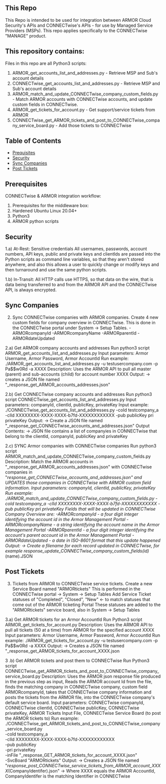 
## This Repo

This Repo is intended to be used for integration between ARMOR Cloud Security's APIs and
CONNECTwise's APIs - for use by Managed Service Providers (MSPs). This repo applies
specifically to the CONNECTwise "MANAGE" product.

## This repository contains:

Files in this repo are all Python3 scripts:
1. ARMOR_get_accounts_list_and_addresses.py - Retrieve MSP and Sub's account details
2. CONNECTwise_get_accounts_list_and_addresses.py - Retrieve MSP and Sub's account details
3. ARMOR_match_and_update_CONNECTwise_company_custom_fields.py - Match ARMOR accounts with CONNECTwise accounts, and update custom fields in CONNECTwise.
4. ARMOR_get_tickets_for_account.py - Get support/service tickets from ARMOR
5. CONNECTwise_get_ARMOR_tickets_and_post_to_CONNECTwise_company_service_board.py - Add those tickets to CONNECTwise


## Table of Contents

- [Prequisites](#prerequisites)
- [Security](#security)
- [Sync Companies](#sync-companies)
- [Post Tickets](#post-tickets)

## Prerequisites

CONNECTwise & ARMOR integration workflow:
1. Prerequisites for the middleware box:
2. Hardened Ubuntu Linux 20.04+
3. Python3
4. ARMOR python scripts

## Security

1.a) At-Rest: Sensitive credentials
  All usernames, passwords, account numbers, API keys, public and private keys and clientIds 
  are passed into the Python scripts as command line variables, so that they aren't stored
  anywhere, and also this allows a user to quickly change or modify keys and then turnaround
  and use the same python scripts.

1.b) In-Transit: 
  All HTTP calls use HTTPS, so that data on the wire, that is data being transferred to and
  from the ARMOR API and the CONNECTwise API, is always encrypted.

## Sync Companies

2) Sync CONNECTwise companies with ARMOR companies.
  Create 4 new custom fields for company overview in CONNECTwise.
  This is done in the CONNECTwise portal under System -> Setup Tables.
  -ARMORcompanyId
  -ARMORcompanyName
  -ARMORparentId
  -ARMORdateUpdated

2.a) Get ARMOR company accounts and addresses
  Run python3 script ARMOR_get_accounts_list_and_addresses.py 
 Input parameters: Armor Username, Armor Password, Armor AccountId 
 Run example: ./ARMOR_get_accounts_list_and_addresses.py -u testusercompany.com -p Pa$$w0Rd -a XXXX
 Description: Uses the ARMOR API to pull all master (parent) and sub-accounts (child) for account number XXXX
    Output: 
   -> creates a JSON file named "_response_get_ARMOR_accounts_addresses.json"

2.b) Get CONNECTwise company accounts and addresses
  Run python3 script CONNECTwise_get_accounts_list_and_addresses.py 
  Input parameters: companyId, clientId, publicKey, privateKey
  Input example: ./CONNECTwise_get_accounts_list_and_addresses.py -coId testcompany_a -clId XXXXXXXX-XXXX-XXXX-b7fd-XXXXXXXXXXXX -pub publicKey pri privateKey
  Output:
   -> Create a JSON file named "_response_get_CONNECTwise_accounts_and_addresses.json"
  Output Contents:
   -> JSON file contains a list of companyies in CONNECTwise that belong to the clientId, companyId, publicKey and privateKey

2.c) SYNC Armor companies with CONNECTwise companies
  Run python3 script ARMOR_match_and_update_CONNECTwise_company_custom_fields.py
  Description: 
  Match the ARMOR accounts in "_response_get_ARMOR_accounts_addresses.json" with 
   CONNECTwise companies in "_response_get_CONNECTwise_accounts_and_addresses.json"
   and UPDATES those companies in CONNECTwise with ARMOR custom field information.
  Input parameters: companyId, clientId, publicKey, privateKey
  Run example: ./ARMOR_match_and_update_CONNECTwise_company_custom_fields.py -coId testcompany_a -clId XXXXXXXX-XXXX-XXXX-b7fd-XXXXXXXXXXXX -pub publicKey pri privateKey
  Fields that will be updated in CONNECTwise Company Overview are:
   -ARMORcompanyId - a four digit integer identifying the account id in the Armor Management Portal
   -ARMORcompanyName - a string identifying the account name in the Armor Management Portal
   -ARMORparentId - a four digit integer identifying the account's parent account id in the Armor Management Portal
   -ARMORdateUpdated - a date in ISO-8601 format that this update happened
  Output:
   -> Create a filename for each record updated in CONNECTwise, for example _response_update_CONNECTwise_company_custom_fields_(id)_(name).JSON

## Post Tickets          

3) Tickets from ARMOR to CONNECTwise service tickets.
  Create a new Service Board named "ARMORtickets" 
  This is performed in the CONNECTwise portal -> System -> Setup Tables
  Add Service Ticket statuses of "Completed", "Closed", "New" <- to match statuses that come out of the ARMOR ticketing Portal
  These statuses are added to the "ARMORtickets" service board, also in System -> Setup Tables

3.a) Get ARMOR tickets for an Armor AccountId
  Run Python3 script ARMOR_get_tickets_for_account.py
  Description: Uses the ARMOR API to pull all tickets (50 at a time) from ARMOR for the specified account XXXX
  Input parameters: Armor Username, Armor Password, Armor AccountId 
  Run example: ./ARMOR_get_tickets_for_account.py -u testusercompany.com -p Pa$$w0Rd -a XXXX
  Output:
   -> Creates a JSON file named "_response_get_ARMOR_tickets_for_account_XXXX.json 

3 .b) Get ARMOR tickets and post them to CONNECTwise
  Run Python3 script CONNECTwise_get_ARMOR_tickets_and_post_to_CONNECTwise_company_service_board.py
  Description: Uses the ARMOR json response file produced in the previous step as input, Reads the ARMOR account Id from the file,
  finds the matching company in CONNECTwise company, custom field ARMORcompanyId, takes that CONNECTwise company information
  and posts the tickets from the ARMOR file, into the CONNECTwise company's default service board.
  Input parameters: 
    CONNECTwise companyId, 
    CONNECTwise clientId, 
    CONNECTwise publicKey, 
    CONNECTwise privateKey,
    ARMOR Tickets Input File,
    CONNECTwise Service Board (to post the ARMOR tickets to)
  Run example: ./CONNECTwise_get_ARMOR_tickets_and_post_to_CONNECTwise_company_service_board.py \
    -coId testcompany_a \
    -clId XXXXXXXX-XXXX-XXXX-b7fd-XXXXXXXXXXXX \
    -pub publicKey \
    -pri privateKey \
    -inFile "_response_GET_ARMOR_tickets_for_account_XXXX.json" \
    -SvcBoard "ARMORtickets"
  Output:
   -> Creates a JSON file named "_response_post_CONNECTwise_service_tickets_from_ARMOR_account_XXXX_(CompanyIdentifer).json"
   -> Where XXXX equals the ARMOR AccountId, CompanyIdentifer is the matching Identifier in CONNECTwise

